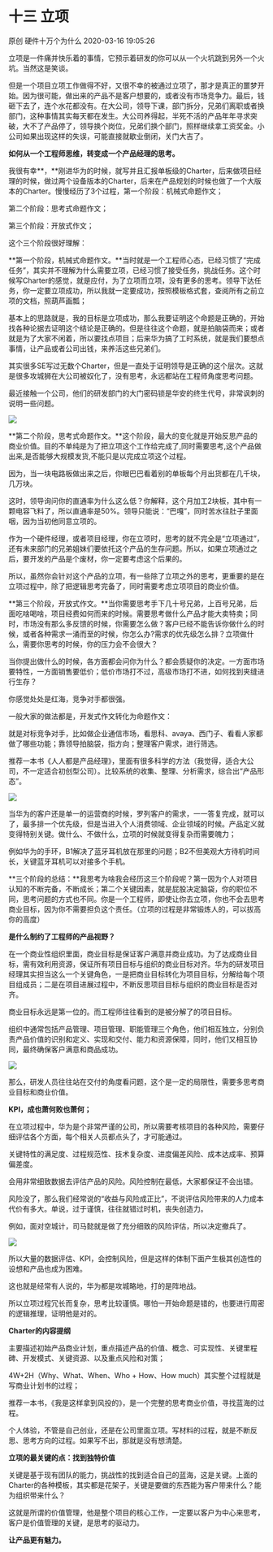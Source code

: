 十三 立项
=================

原创 硬件十万个为什么 2020-03-16 19:05:26

立项是一件痛并快乐着的事情，它预示着研发的你可以从一个火坑跳到另外一个火坑。当然这是笑谈。

但是一个项目立项工作做得不好，又很不幸的被通过立项了，那才是真正的噩梦开始。因为很可能，做出来的产品不是客户想要的，或者没有市场竞争力。最后，钱砸下去了，连个水花都没有。在大公司，领导下课，部门拆分，兄弟们离职或者换部门，这种事情其实每天都在发生。大公司养得起，半死不活的产品年年寻求突破，大不了产品停了，领导换个岗位，兄弟们换个部门，照样继续拿工资奖金。小公司如果出现这样的失误，可能直接就歇业倒闭，关门大吉了。

**如何从一个工程师思维，转变成一个产品经理的思考。**

我很有幸**，**刚进华为的时候，就写并且汇报单板级的Charter，后来做项目经理的时候，做过两个设备版本的Charter，后来在产品规划的时候也做了一个大版本的Charter。慢慢经历了3个过程，第一个阶段：机械式命题作文；

第二个阶段：思考式命题作文；

第三个阶段：开放式作文；

这个三个阶段很好理解：

**第一个阶段，机械式命题作文。**当时就是一个工程师心态，已经习惯了“完成任务”，其实并不理解为什么需要立项，已经习惯了接受任务，挑战任务。这个时候写Charter的感觉，就是应付，为了立项而立项，没有更多的思考。领导下达任务，你一定要立项成功，所以我就一定要成功，按照模板格式套，查阅所有之前立项的文档，照葫芦画瓢；

基本上的思路就是，我的目标是立项成功，那么我要证明这个命题是正确的，开始找各种论据去证明这个结论是正确的。但是往往这个命题，就是拍脑袋而来；或者就是为了大家不闲着，所以要找点项目；后来华为搞了工时系统，就是我们要想点事情，让产品或者公司出钱，来养活这些兄弟们。

其实很多SE写过无数个Charter，但是一直处于证明领导是正确的这个层次。这就是很多攻城狮在大公司被奴化了，没有思考，永远都站在工程师角度思考问题。

最近接触一个公司，他们的研发部门的大门密码锁是华安的终生代号，非常讽刺的说明一些问题。

![](http://p1.pstatp.com/large/pgc-image/facce8dfd19f4c6987d3f5d3bcd37efe)

**第二个阶段，思考式命题作文。**这个阶段，最大的变化就是开始反思产品的商业价值。目的不单纯是为了把立项这个工作给完成了,同时需要思考,这个产品做出来,是否能够大规模发货,不能只是以完成立项这个过程。

因为，当一块电路板做出来之后，你眼巴巴看着别的单板每个月出货都在几千块，几万块。

这时，领导询问你的直通率为什么这么低？你解释，这个月加工2块板，其中有一颗电容飞料了，所以直通率是50%。领导只能说：“巴嘎”，同时苦水往肚子里面咽，因为当初他同意立项的。

作为一个硬件经理，或者项目经理，你在立项时，思考的就不完全是“立项通过”，还有未来部门的兄弟姐妹们要依托这个产品的生存问题。所以，如果立项通过之后，要开发的产品是个废材，你一定要考虑这个后果的。

所以，虽然你会针对这个产品的立项，有一些除了立项之外的思考，更重要的是在立项过程中，除了把逻辑思考完备了，同时需要考虑立项项目的商业价值。

**第三个阶段，开放式作文。**当你需要思考手下几十号兄弟，上百号兄弟，后面吃啥喝啥，项目经费如何而来的时候。需要思考做什么产品才能大卖特卖；同时，市场没有那么多反馈的时候，你需要怎么做？客户已经不能告诉你做什么的时候，或者各种需求一涌而至的时候，你怎么办?需求的优先级怎么排？立项做什么，需要你思考的时候，你的压力会不会很大？

当你提出做什么的时候，各方面都会问你为什么？都会质疑你的决定。一方面市场要特性，一方面销售要低价；低价市场打不过，高级市场打不进，如何找到夹缝进行生存？

你感觉处处是红海，竞争对手都很强。

一般大家的做法都是，开发式作文转化为命题作文：

就是对标竞争对手，比如做企业通信市场，看思科、avaya、西门子、看看人家都做了哪些功能；靠领导拍脑袋，指方向；整理客户需求，进行筛选。

推荐一本书《人人都是产品经理》，里面有很多科学的方法（我觉得，适合大公司，不一定适合初创型公司）。比较系统的收集、整理、分析需求，综合出“产品形态”。

![](http://p1.pstatp.com/large/pgc-image/3fe37610dfed4ffe84fbe32676310c3c)

当华为的客户还是单一的运营商的时候，罗列客户的需求，一一答复完成，就可以了，最多排一个优先级，但是当进入个人消费领域、企业领域的时候。产品定义就变得特别关键。做什么、不做什么，立项的时候就变得复杂而需要魄力；

例如华为的手环，B1解决了蓝牙耳机放在那里的问题；B2不但美观大方待机时间长，关键蓝牙耳机可以对接多个手机。

**三个阶段的总结：**我思考为啥我会经历这三个阶段呢？第一因为个人对项目认知的不断完备，不断成长；第二个关键因素，就是屁股决定脑袋，你的职位不同，思考问题的方式也不同。你是一个工程师，即使让你去立项，你也不会去思考商业目标，因为你不需要担负这个责任。（立项的过程是非常锻炼人的，可以拔高你的高度）

**是什么制约了工程师的产品视野？**

在一个商业性组织里面，商业目标是保证客户满意并商业成功。为了达成商业目标，需有效利用资源，保证所有项目目标与组织的商业目标对齐。华为的研发项目经理其实担当这么一个关键角色，一是把商业目标转化为项目目标，分解给每个项目组成员；二是在项目进展过程中，不断反思项目目标与组织的商业目标是否对齐。

商业目标永远是第一位的。而工程师往往看到的是被分解了的项目目标。

组织中通常包括产品管理、项目管理、职能管理三个角色，他们相互独立，分别负责产品价值的识别和定义、实现和交付、能力和资源保障，同时，他们又相互协同，最终确保客户满意和商品成功。

![](http://p1.pstatp.com/large/pgc-image/f20463b0a5a242c8995c6f873a977e1e)

那么，研发人员往往站在交付的角度看问题，这个是一定的局限性，需要多思考商业目标和商业价值。

**KPI，成也萧何败也萧何；**

在立项过程中，华为是个非常严谨的公司，所以需要考核项目的各种风险，需要仔细评估各个方面，每个相关人员都点头了，才可能通过。

关键特性的满足度、过程规范性、技术复杂度、进度偏差风险、成本达成率、预算偏差度。

会用非常细致数据去评估产品的风险。风险控制在最低，大家都保证不会出错。

风险没了，那么我们经常说的“收益与风险成正比”，不说评估风险带来的人力成本代价有多大。单说，过于谨慎，往往就错过时机，丧失创造力。

例如，面对空城计，司马懿就是做了充分细致的风险评估，所以决定撤兵了。

![](http://p1.pstatp.com/large/pgc-image/adaa49be40cd4cbf8251591d9409d9af)

所以大量的数据评估、KPI，会控制风险，但是这样的体制下面产生极其创造性的设想和产品也成为困难。

这也就是经常有人说的，华为都是攻城略地，打的是阵地战。

所以立项过程冗长而复杂，思考比较谨慎。哪怕一开始命题是错的，也要进行周密的逻辑推理，证明他是对的。

**Charter的内容提纲**

主要描述初始产品商业计划，重点描述产品的价值、概念、可实现性、关键里程碑、开发模式、关键资源、以及重点风险和对策；

4W+2H（Why、What、When、Who + How、How much）其实整个过程就是写商业计划书的过程；

推荐一本书，《我是这样拿到风投的》，是一个完整的思考商业价值，寻找蓝海的过程。

个人体验，不管是自己创业，还是在公司里面立项。写材料的过程，就是不断反思、思考方向的过程。如果写不出，那就是没有想清楚。

**立项的最关键的点：找到独特价值**

关键是基于现有团队的能力，挑战性的找到适合自己的蓝海，这是关键。上面的Charter的各种模板，其实都是花架子，关键是要做的东西能为客户带来什么？能为组织带来什么？

这就是所谓的价值管理，他是整个项目的核心工作，一定要以客户为中心来思考，客户是价值管理的关键，是思考的驱动力。

**让产品更有魅力。**
